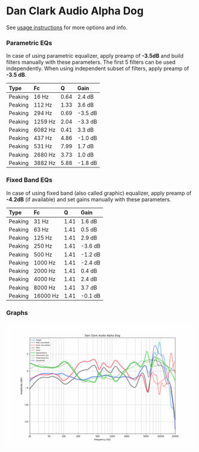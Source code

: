 # Dan Clark Audio Alpha Dog
See [usage instructions](https://github.com/jaakkopasanen/AutoEq#usage) for more options and info.

### Parametric EQs
In case of using parametric equalizer, apply preamp of **-3.5dB** and build filters manually
with these parameters. The first 5 filters can be used independently.
When using independent subset of filters, apply preamp of **-3.5 dB**.

| Type    | Fc      |    Q | Gain    |
|:--------|:--------|:-----|:--------|
| Peaking | 16 Hz   | 0.64 | 2.4 dB  |
| Peaking | 112 Hz  | 1.33 | 3.6 dB  |
| Peaking | 294 Hz  | 0.69 | -3.5 dB |
| Peaking | 1259 Hz | 2.04 | -3.3 dB |
| Peaking | 6082 Hz | 0.41 | 3.3 dB  |
| Peaking | 437 Hz  | 4.86 | -1.0 dB |
| Peaking | 531 Hz  | 7.99 | 1.7 dB  |
| Peaking | 2680 Hz | 3.73 | 1.0 dB  |
| Peaking | 3882 Hz | 5.88 | -1.8 dB |

### Fixed Band EQs
In case of using fixed band (also called graphic) equalizer, apply preamp of **-4.2dB**
(if available) and set gains manually with these parameters.

| Type    | Fc       |    Q | Gain    |
|:--------|:---------|:-----|:--------|
| Peaking | 31 Hz    | 1.41 | 1.6 dB  |
| Peaking | 63 Hz    | 1.41 | 0.5 dB  |
| Peaking | 125 Hz   | 1.41 | 2.9 dB  |
| Peaking | 250 Hz   | 1.41 | -3.6 dB |
| Peaking | 500 Hz   | 1.41 | -1.2 dB |
| Peaking | 1000 Hz  | 1.41 | -2.4 dB |
| Peaking | 2000 Hz  | 1.41 | 0.4 dB  |
| Peaking | 4000 Hz  | 1.41 | 2.4 dB  |
| Peaking | 8000 Hz  | 1.41 | 3.7 dB  |
| Peaking | 16000 Hz | 1.41 | -0.1 dB |

### Graphs
![](./Dan%20Clark%20Audio%20Alpha%20Dog.png)